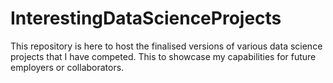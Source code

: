 # InterestingDataScienceProjects
This repository is here to host the finalised versions of various data science projects that I have competed. This to showcase my capabilities for future employers or collaborators. 
